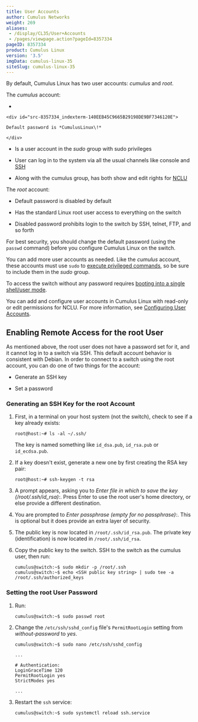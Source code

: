 ```yaml
---
title: User Accounts
author: Cumulus Networks
weight: 269
aliases:
 - /display/CL35/User+Accounts
 - /pages/viewpage.action?pageId=8357334
pageID: 8357334
product: Cumulus Linux
version: '3.5'
imgData: cumulus-linux-35
siteSlug: cumulus-linux-35
---
```

By default, Cumulus Linux has two user accounts: *cumulus* and *root*.

The *cumulus* account:

  - 
    
    <div id="src-8357334_indexterm-140EEB45C9665B29198DE9BF7346120E">
    
    Default password is *CumulusLinux\!*
    
    </div>

  - Is a user account in the *sudo* group with sudo privileges

  - User can log in to the system via all the usual channels like
    console and
    [SSH](/version/cumulus-linux-35/System-Configuration/Authentication-Authorization-and-Accounting/SSH-for-Remote-Access)

  - Along with the cumulus group, has both show and edit rights for
    [NCLU](/version/cumulus-linux-35/System-Configuration/Network-Command-Line-Utility-NCLU/)

The *root* account:

  - Default password is disabled by default

  - Has the standard Linux root user access to everything on the switch

  - Disabled password prohibits login to the switch by SSH, telnet, FTP,
    and so forth

For best security, you should change the default password (using the
`passwd` command) before you configure Cumulus Linux on the switch.

You can add more user accounts as needed. Like the *cumulus* account,
these accounts must use `sudo` to [execute privileged
commands](/version/cumulus-linux-35/System-Configuration/Authentication-Authorization-and-Accounting/Using-sudo-to-Delegate-Privileges),
so be sure to include them in the *sudo* group.

To access the switch without any password requires [booting into a
single shell/user
mode](/version/cumulus-linux-35/Monitoring-and-Troubleshooting/Single-User-Mode-Boot-Recovery).

You can add and configure user accounts in Cumulus Linux with read-only
or edit permissions for NCLU. For more information, see [Configuring
User
Accounts](/version/cumulus-linux-35/System-Configuration/Network-Command-Line-Utility-NCLU/).

## Enabling Remote Access for the root User</span>

As mentioned above, the root user does not have a password set for it,
and it cannot log in to a switch via SSH. This default account behavior
is consistent with Debian. In order to connect to a switch using the
root account, you can do one of two things for the account:

  - Generate an SSH key

  - Set a password

### <span id="src-8357334_UserAccounts-ssh_key" class="confluence-anchor-link"></span>Generating an SSH Key for the root Account</span>

1.  First, in a terminal on your host system (not the switch), check to
    see if a key already exists:
    
        root@host:~# ls -al ~/.ssh/
    
    The key is named something like `id_dsa.pub`, `id_rsa.pub` or
    `id_ecdsa.pub`.

2.  If a key doesn't exist, generate a new one by first creating the RSA
    key pair:
    
        root@host:~# ssh-keygen -t rsa

3.  A prompt appears, asking you to *Enter file in which to save the key
    (/root/.ssh/id\_rsa):*. Press Enter to use the root user's home
    directory, or else provide a different destination.

4.  You are prompted to *Enter passphrase (empty for no passphrase):*.
    This is optional but it does provide an extra layer of security.

5.  The public key is now located in `/root/.ssh/id_rsa.pub`. The
    private key (identification) is now located in `/root/.ssh/id_rsa`.

6.  Copy the public key to the switch. SSH to the switch as the cumulus
    user, then run:
    
        cumulus@switch:~$ sudo mkdir -p /root/.ssh
        cumulus@switch:~$ echo <SSH public key string> | sudo tee -a /root/.ssh/authorized_keys

### <span id="src-8357334_UserAccounts-root_passwd" class="confluence-anchor-link"></span>Setting the root User Password</span>

1.  Run:
    
        cumulus@switch:~$ sudo passwd root

2.  Change the `/etc/ssh/sshd_config` file's `PermitRootLogin` setting
    from *without-password* to *yes*.
    
    ``` 
    cumulus@switch:~$ sudo nano /etc/ssh/sshd_config
     
    ... 
          
    # Authentication:
    LoginGraceTime 120
    PermitRootLogin yes
    StrictModes yes
          
    ...  
    ```

3.  Restart the `ssh` service:
    
        cumulus@switch:~$ sudo systemctl reload ssh.service

<article id="html-search-results" class="ht-content" style="display: none;">

</article>

<footer id="ht-footer">

</footer>

